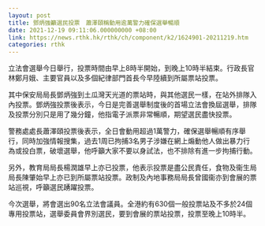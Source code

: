 ```yaml
---
layout: post
title: 鄧炳強籲選民投票　蕭澤頤稱動用逾萬警力確保選舉暢順
date: 2021-12-19 09:11:06.000000000 +08:00
link: https://news.rthk.hk/rthk/ch/component/k2/1624901-20211219.htm
categories: rthk
---
```


立法會選舉今日舉行，投票時間由早上8時半開始，到晚上10時半結束。行政長官林鄭月娥、主要官員以及多個紀律部門首長今早陸續到所屬票站投票。

其中保安局局長鄧炳強到土瓜灣天光道的票站時，與其他選民一樣，在站外排隊入內投票。鄧炳強投票後表示，今日是完善選舉制度後的首場立法會換屆選舉，排隊及投票分別只是用了幾分鐘，他指電子派票非常暢順，期望選民盡快投票。

警務處處長蕭澤頤投票後表示，全日會動用超過1萬警力，確保選舉暢順有序舉行，同時加強情報搜集，過去1周已拘捕3名男子涉嫌在網上煽動他人做出暴力行為或投白票，破壞選舉，他呼籲大家不要以身試法，也不排除有進一步拘捕行動。

另外，教育局局長楊潤雄早上亦已投票，他表示投票是盡公民責任，食物及衞生局局長陳肇始早上亦已到所屬票站投票。政制及內地事務局局長曾國衞亦到會展的票站巡視，呼籲選民踴躍投票。

今次選舉，將會選出90名立法會議員。全港約有630個一般投票站及不多於24個專用投票站，選舉委員會界別選民，要到會展的票站投票，投票至晚上10時半。
